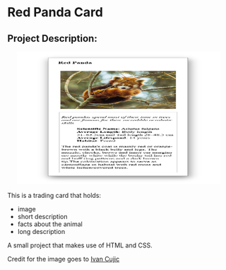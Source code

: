 # Red Panda Card

## Project Description:

<p align="center">
  <img width="460" height="300" src="./img/red_panda_screenshot.PNG">
</p>

This is a trading card that holds:
  - image
  - short description
  - facts about the animal
  - long description
 
A small project that makes use of HTML and CSS.

Credit for the image goes to [Ivan Cujic](https://www.pexels.com/photo/photo-of-red-panda-sleeping-on-tree-branch-2265247/)
